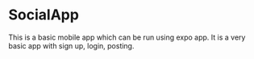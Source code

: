 # SocialApp

This is a basic mobile app which can be run using expo app. It is a very basic app with sign up, login, posting.
